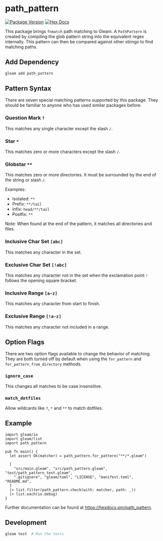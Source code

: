# path_pattern

[![Package Version](https://img.shields.io/hexpm/v/path_pattern)](https://hex.pm/packages/path_pattern)
[![Hex Docs](https://img.shields.io/badge/hex-docs-ffaff3)](https://hexdocs.pm/path_pattern/)

This package brings `fnmatch` path matching to Gleam. A `PathPattern` is created by compiling the glob pattern string into the equivalent regex internally. This pattern can then be compared against other strings to find matching paths.

## Add Dependency

```sh
gleam add path_pattern
```

## Pattern Syntax

There are seven special matching patterns supported by this package. They should be familiar to anyone who has used similar packages before.

### Question Mark `?`

This matches any single character except the slash `/`.

### Star `*`

This matches zero or more characters except the slash `/`.

### Globstar `**`

This matches zero or more directories. It must be surrounded by the end of the string or slash `/`.

Examples:
- Isolated: `**`
- Prefix: `**/tail`
- Infix: `head/**/tail`
- Postfix: `**`

Note: When found at the end of the pattern, it matches all directories and files.

### Inclusive Char Set `[abc]`

This matches any character in the set.

### Exclusive Char Set `[!abc]`

This matches any character not in the set when the exclamation point `!` follows the opening square bracket.

### Inclusive Range `[a-z]`

This matches any character from start to finish.

### Exclusive Range `[!a-z]`

This matches any character not included in a range.

## Option Flags

There are two option flags available to change the behavior of matching. They are both turned off by default when using the `for_pattern` and `for_pattern_from_directory` methods.

### `ignore_case`

This changes all matches to be case insensitive.

### `match_dotfiles`

Allow wildcards like `?`, `*` and `**` to match dotfiles.

## Example

```gleam
import gleam/io
import gleam/list
import path_pattern

pub fn main() {
  let assert Ok(matcher) = path_pattern.for_pattern("**/*.gleam")

  [
    "src/main.gleam", "src/path_pattern.gleam", "test/path_pattern_test.gleam",
    ".gitignore", "gleam/toml", "LICENSE", "manifest.toml", "README.md",
  ]
  |> list.filter(path_pattern.check(with: matcher, path: _))
  |> list.each(io.debug)
}
```

Further documentation can be found at <https://hexdocs.pm/path_pattern>.

## Development

```sh
gleam test  # Run the tests
```
